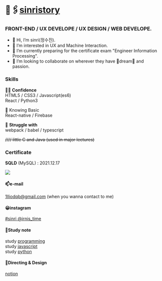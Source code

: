 # 📎🖇[sinristory](https://sinri0809.github.io/sinristory/)
### FRONT-END / UX DEVELOPE / UX DESIGN / WEB DEVELOPE.  
- 👋 Hi, I’m sinri(정수진).  
- 👀 I’m interested in UX and Machine Interaction.  
- 🌱 I’m currently preparing for the certificate exam "Engineer Information Processing".     
- 💞️ I’m looking to collaborate on wherever they have 🌟dream🌟 and passion.
  
### Skills
💜💜 **Confidence**   
HTML5 / CSS3 / Javascript(es6)   
React / Python3  

  
💙 Knowing Basic  
React-native / Firebase   
  
💚 **Struggle with**  
webpack / babel / typescript
  
~~//// little C and Java (used in major lectures)~~
  
### Certificate
**SQLD** (MySQL) : 2021.12.17  


![](https://wikidocs.net/images/page/160362/img-sec1-books.png)
  
#### 📫e-mail 
1lliodqb@gmail.com (when you wanna contact to me)  
#### 😀instagram 
[#sinri @irnis_time](https://www.instagram.com/irnis_time/)   
  
  
#### 📝Study note
study [programming](https://wikidocs.net/book/7109)  
study [javascript](https://wikidocs.net/book/7035)  
study [python](https://wikidocs.net/book/6294)  
#### 📝Directing & Design
[notion](https://sinri0809.notion.site/Project-394e2e065b5f4390b1945ee7f43b8290)  


<!---
sinri0809/sinri0809 is a ✨ special ✨ repository because its `README.md` (this file) appears on your GitHub profile.
You can click the Preview link to take a look at your changes.
--->
